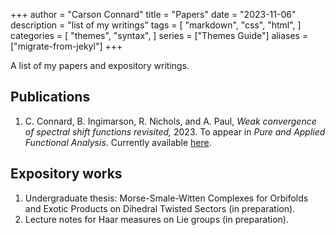 +++
author = "Carson Connard"
title = "Papers"
date = "2023-11-06"
description = "list of my writings"
tags = [
    "markdown",
    "css",
    "html",
]
categories = [
    "themes",
    "syntax",
]
series = ["Themes Guide"]
aliases = ["migrate-from-jekyl"]
+++

A list of my papers and expository writings.
<!--more-->

## Publications

1. C. Connard, B. Ingimarson, R. Nichols, and A. Paul, *Weak convergence of spectral shift functions revisited,* 2023. To appear in *Pure and Applied Functional Analysis*. Currently available [here](https://arxiv.org/abs/2211.14970).


## Expository works

1. Undergraduate thesis: Morse-Smale-Witten Complexes for Orbifolds and Exotic Products on Dihedral Twisted Sectors (in preparation).
2. Lecture notes for Haar measures on Lie groups (in preparation).
<!---
3. Intro to Morse Homology and Gromov-Witten Theory on Orbifolds. (WIP, [pdf](../../morsehomologyGWTOrbi.pdf))
-->
